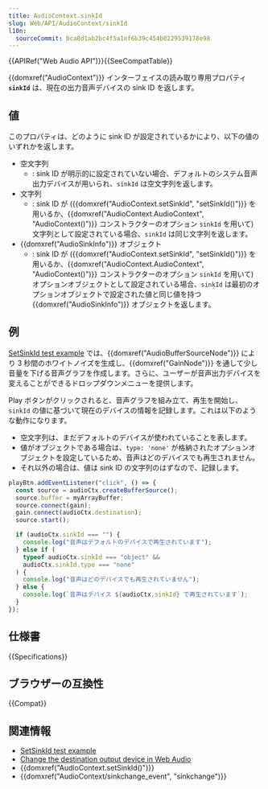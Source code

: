 ```yaml
---
title: AudioContext.sinkId
slug: Web/API/AudioContext/sinkId
l10n:
  sourceCommit: bca8d1ab2bc4f5a1ef6b39c454b0229539178e98
---
```


{{APIRef("Web Audio API")}}{{SeeCompatTable}}

{{domxref("AudioContext")}} インターフェイスの読み取り専用プロパティ **`sinkId`** は、現在の出力音声デバイスの sink ID を返します。

## 値

このプロパティは、どのように sink ID が設定されているかにより、以下の値のいずれかを返します。

- 空文字列
  - : sink ID が明示的に設定されていない場合、デフォルトのシステム音声出力デバイスが用いられ、`sinkId` は空文字列を返します。
- 文字列
  - : sink ID が ({{domxref("AudioContext.setSinkId", "setSinkId()")}} を用いるか、{{domxref("AudioContext.AudioContext", "AudioContext()")}} コンストラクターのオプション `sinkId` を用いて) 文字列として設定されている場合、`sinkId` は同じ文字列を返します。
- {{domxref("AudioSinkInfo")}} オブジェクト
  - : sink ID が ({{domxref("AudioContext.setSinkId", "setSinkId()")}} を用いるか、{{domxref("AudioContext.AudioContext", "AudioContext()")}} コンストラクターのオプション `sinkId` を用いて) オプションオブジェクトとして設定されている場合、`sinkId` は最初のオプションオブジェクトで設定された値と同じ値を持つ {{domxref("AudioSinkInfo")}} オブジェクトを返します。

## 例

[SetSinkId test example](https://set-sink-id.glitch.me/) では、{{domxref("AudioBufferSourceNode")}} により 3 秒間のホワイトノイズを生成し、{{domxref("GainNode")}} を通して少し音量を下げる音声グラフを作成します。さらに、ユーザーが音声出力デバイスを変えることができるドロップダウンメニューを提供します。

Play ボタンがクリックされると、音声グラフを組み立て、再生を開始し、`sinkId` の値に基づいて現在のデバイスの情報を記録します。これは以下のような動作になります。

- 空文字列は、まだデフォルトのデバイスが使われていることを表します。
- 値がオブジェクトである場合は、`type: 'none'` が格納されたオプションオブジェクトを設定しているため、音声はどのデバイスでも再生されません。
- それ以外の場合は、値は sink ID の文字列のはずなので、記録します。

```js
playBtn.addEventListener("click", () => {
  const source = audioCtx.createBufferSource();
  source.buffer = myArrayBuffer;
  source.connect(gain);
  gain.connect(audioCtx.destination);
  source.start();

  if (audioCtx.sinkId === "") {
    console.log("音声はデフォルトのデバイスで再生されています");
  } else if (
    typeof audioCtx.sinkId === "object" &&
    audioCtx.sinkId.type === "none"
  ) {
    console.log("音声はどのデバイスでも再生されていません");
  } else {
    console.log(`音声はデバイス ${audioCtx.sinkId} で再生されています`);
  }
});
```

## 仕様書

{{Specifications}}

## ブラウザーの互換性

{{Compat}}

## 関連情報

- [SetSinkId test example](https://set-sink-id.glitch.me/)
- [Change the destination output device in Web Audio](https://developer.chrome.com/blog/audiocontext-setsinkid/)
- {{domxref("AudioContext.setSinkId()")}}
- {{domxref("AudioContext/sinkchange_event", "sinkchange")}}
